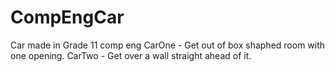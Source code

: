 # CompEngCar
Car made in Grade 11 comp eng
CarOne - Get out of box shaphed room with one opening.
CarTwo -  Get over a wall straight ahead of it.
